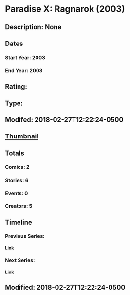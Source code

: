 # Paradise X: Ragnarok (2003)
## Description: None
## Dates
### Start Year: 2003
### End Year: 2003
## Rating: 
## Type: 
## Modifed: 2018-02-27T12:22:24-0500
## [Thumbnail](http://i.annihil.us/u/prod/marvel/i/mg/9/e0/5a9593a619eaf.jpg)
## Totals
### Comics: 2
### Stories: 6
### Events: 0
### Creators: 5
## Timeline
### Previous Series: 
#### [Link]()
### Next Series: 
#### [Link]()
## Modified: 2018-02-27T12:22:24-0500